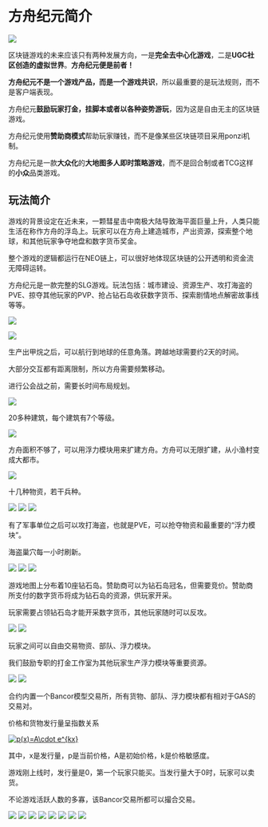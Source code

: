 # 方舟纪元简介

![](https://github.com/fairwood/AnnoArk_Neo/blob/master/Marketing/ppt/%E5%B9%BB%E7%81%AF%E7%89%873.JPG)

区块链游戏的未来应该只有两种发展方向，一是**完全去中心化游戏**，二是**UGC社区创造的虚拟世界**。**方舟纪元便是前者！**

**方舟纪元不是一个游戏产品，而是一个游戏共识**，所以最重要的是玩法规则，而不是客户端表现。

方舟纪元**鼓励玩家打金，挂脚本或者以各种姿势游玩**，因为这是自由无主的区块链游戏。

方舟纪元使用**赞助商模式**帮助玩家赚钱，而不是像某些区块链项目采用ponzi机制。

方舟纪元是一款**大众化**的**大地图多人即时策略游戏**，而不是回合制或者TCG这样的**小众**品类游戏。

## 玩法简介

游戏的背景设定在近未来，一颗彗星击中南极大陆导致海平面巨量上升，人类只能生活在称作方舟的浮岛上。玩家可以在方舟上建造城市，产出资源，探索整个地球，和其他玩家争夺地盘和数字货币奖金。

整个游戏的逻辑都运行在NEO链上，可以很好地体现区块链的公开透明和资金流无障碍运转。

方舟纪元是一款完整的SLG游戏。玩法包括：城市建设、资源生产、攻打海盗的PVE、掠夺其他玩家的PVP、抢占钻石岛收获数字货币、探索剧情地点解密故事线等等。

![](https://github.com/fairwood/AnnoArk_Neo/blob/master/Marketing/ppt/%E5%B9%BB%E7%81%AF%E7%89%875.JPG)

![](https://github.com/fairwood/AnnoArk_Neo/blob/master/Marketing/ppt/%E5%B9%BB%E7%81%AF%E7%89%876.JPG)

生产出甲烷之后，可以航行到地球的任意角落。跨越地球需要约2天的时间。

大部分交互都有距离限制，所以方舟需要频繁移动。

进行公会战之前，需要长时间布局规划。

![](https://github.com/fairwood/AnnoArk_Neo/blob/master/Marketing/ppt/%E5%B9%BB%E7%81%AF%E7%89%877.JPG)

20多种建筑，每个建筑有7个等级。

![](https://github.com/fairwood/AnnoArk_Neo/blob/master/Marketing/ppt/%E5%B9%BB%E7%81%AF%E7%89%878.JPG)

方舟面积不够了，可以用浮力模块用来扩建方舟。方舟可以无限扩建，从小渔村变成大都市。

![](https://github.com/fairwood/AnnoArk_Neo/blob/master/Marketing/ppt/%E5%B9%BB%E7%81%AF%E7%89%879.JPG)

十几种物资，若干兵种。

![](https://github.com/fairwood/AnnoArk_Neo/blob/master/Marketing/ppt/%E5%B9%BB%E7%81%AF%E7%89%8710.JPG)
![](https://github.com/fairwood/AnnoArk_Neo/blob/master/Marketing/ppt/%E5%B9%BB%E7%81%AF%E7%89%8711.JPG)
![](https://github.com/fairwood/AnnoArk_Neo/blob/master/Marketing/ppt/%E5%B9%BB%E7%81%AF%E7%89%8712.JPG)

有了军事单位之后可以攻打海盗，也就是PVE，可以抢夺物资和最重要的“浮力模块”。

海盗巢穴每一小时刷新。

![](https://github.com/fairwood/AnnoArk_Neo/blob/master/Marketing/ppt/%E5%B9%BB%E7%81%AF%E7%89%8713.JPG)
![](https://github.com/fairwood/AnnoArk_Neo/blob/master/Marketing/ppt/%E5%B9%BB%E7%81%AF%E7%89%8715.JPG)
![](https://github.com/fairwood/AnnoArk_Neo/blob/master/Marketing/ppt/%E5%B9%BB%E7%81%AF%E7%89%8716.JPG)

游戏地图上分布着10座钻石岛。赞助商可以为钻石岛冠名，但需要竞价。赞助商所支付的数字货币将成为钻石岛的资源，供玩家开采。

玩家需要占领钻石岛才能开采数字货币，其他玩家随时可以反攻。

![](https://github.com/fairwood/AnnoArk_Neo/blob/master/Marketing/ppt/%E5%B9%BB%E7%81%AF%E7%89%8717.JPG)
![](https://github.com/fairwood/AnnoArk_Neo/blob/master/Marketing/ppt/%E5%B9%BB%E7%81%AF%E7%89%8718.JPG)

玩家之间可以自由交易物资、部队、浮力模块。

我们鼓励专职的打金工作室为其他玩家生产浮力模块等重要资源。

![](https://github.com/fairwood/AnnoArk_Neo/blob/master/Marketing/ppt/%E5%B9%BB%E7%81%AF%E7%89%8719.JPG)
![](https://github.com/fairwood/AnnoArk_Neo/blob/master/Marketing/ppt/%E5%B9%BB%E7%81%AF%E7%89%8720.JPG)

合约内置一个Bancor模型交易所，所有货物、部队、浮力模块都有相对于GAS的交易对。

价格和货物发行量呈指数关系

<a href="https://www.codecogs.com/eqnedit.php?latex=\inline&space;p(x)=A\cdot&space;e^{kx}" target="_blank"><img src="https://latex.codecogs.com/gif.latex?\inline&space;p(x)=A\cdot&space;e^{kx}" title="p(x)=A\cdot e^{kx}" /></a>

其中，x是发行量，p是当前价格，A是初始价格，k是价格敏感度。

游戏刚上线时，发行量是0，第一个玩家只能买。当发行量大于0时，玩家可以卖货。

不论游戏活跃人数的多寡，该Bancor交易所都可以撮合交易。

![](https://github.com/fairwood/AnnoArk_Neo/blob/master/Marketing/ppt/%E5%B9%BB%E7%81%AF%E7%89%8721.JPG)
![](https://github.com/fairwood/AnnoArk_Neo/blob/master/Marketing/ppt/%E5%B9%BB%E7%81%AF%E7%89%8722.JPG)
![](https://github.com/fairwood/AnnoArk_Neo/blob/master/Marketing/ppt/%E5%B9%BB%E7%81%AF%E7%89%8725.JPG)
![](https://github.com/fairwood/AnnoArk_Neo/blob/master/Marketing/ppt/%E5%B9%BB%E7%81%AF%E7%89%8726.JPG)
![](https://github.com/fairwood/AnnoArk_Neo/blob/master/Marketing/ppt/%E5%B9%BB%E7%81%AF%E7%89%8727.JPG)
![](https://github.com/fairwood/AnnoArk_Neo/blob/master/Marketing/ppt/%E5%B9%BB%E7%81%AF%E7%89%8728.JPG)
![](https://github.com/fairwood/AnnoArk_Neo/blob/master/Marketing/ppt/%E5%B9%BB%E7%81%AF%E7%89%8723.JPG)
![](https://github.com/fairwood/AnnoArk_Neo/blob/master/Marketing/ppt/%E5%B9%BB%E7%81%AF%E7%89%8724.JPG)
